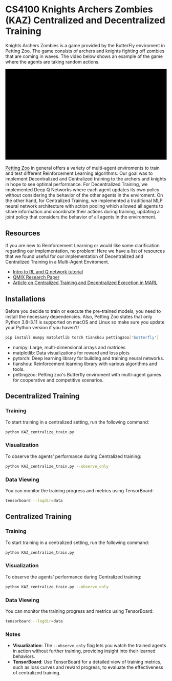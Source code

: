 # CS4100 Knights Archers Zombies (KAZ) Centralized and Decentralized Training
Knights Archers Zombies is a game provided by the ButterFly enviroment in Petting Zoo. The game consists of archers and knights fighting off zombies that are coming in waves. The video below shows an example of the game where the agents are taking random actions.

![](https://github.com/parnikajain/CS4100KAZ/blob/main/butterfly_knights_archers_zombies.gif)

[Petting Zoo](https://pettingzoo.farama.org/content/basic_usage/) in general offers a variety of multi-agent enviroments to train and test different Reinforcement Learning algorithms. Our goal was to implement Decentralized and Centralized training to the archers and knights in hope to see optimal performance. For Decentralized Training, we implemented Deep Q Networks where each agent updates its own policy without considering the behavior of the other agents in the enviroment. On the other hand, for Centralized Training, we implemented a traditional MLP neural network architecture with action pooling which allowed all agents to share information and coordinate their actions during training, updating a joint policy that considers the behavior of all agents in the environment. 

## Resources
If you are new to Reinforcement Learning or would like some clarification regarding our implementation, no problem! Here we have a list of resources that we found useful for our implementation of Decentralized and Centralized Training in a Multi-Agent Enviroment.

- [Intro to RL and Q network tutorial](https://www.tensorflow.org/agents/tutorials/0_intro_rl)
- [QMIX Research Paper](https://arxiv.org/pdf/1803.11485)
- [Article on Centralized Training and Decentralized Execetion in MARL](https://blog.devops.dev/centralised-training-and-decentralised-execution-in-multi-agent-reinforcement-learning-e68535a05307)

## Installations
Before you decide to train or execute the pre-trained models, you need to install the necessary dependencies. Also, Petting Zoo states that only Python 3.8-3.11 is supported on macOS and Linux so make sure you update your Python version if you haven't!

```bash
pip install numpy matplotlib torch tianshou pettingzoo['butterfly']
```
- numpy: Large, multi-dimensional arrays and matrices
- matplotlib: Data visualizations for reward and loss plots
- pytorch: Deep learning library for building and training neural networks.
- tianshou: Reinforcement learning library with various algorithms and tools.
- pettingzoo: Petting zoo's Butterfly enviroment with multi-agent games for cooperative and competitive scenarios.

## Decentralized Training
### Training
To start training in a centralized setting, run the following command:

```bash
python KAZ_centralize_train.py
```

### Visualization
To observe the agents' performance during Centralized training:

```bash
python KAZ_centralize_train.py --observe_only
```

### Data Viewing
You can monitor the training progress and metrics using TensorBoard:

```bash
tensorboard --logdir=data
```


## Centralized Training
### Training
To start training in a centralized setting, run the following command:

```bash
python KAZ_centralize_train.py
```

### Visualization
To observe the agents' performance during Centralized training:

```bash
python KAZ_centralize_train.py --observe_only
```

### Data Viewing
You can monitor the training progress and metrics using TensorBoard:

```bash
tensorboard --logdir=data
```

### Notes
- **Visualization**: The `--observe_only` flag lets you watch the trained agents in action without further training, providing insight into their learned behaviors.
- **TensorBoard**: Use TensorBoard for a detailed view of training metrics, such as loss curves and reward progress, to evaluate the effectiveness of centralized training.
